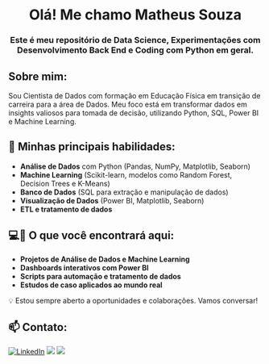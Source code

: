 <h1 align="center">Olá! Me chamo Matheus Souza </h1>
<h3 align="center">Este é meu repositório de Data Science, Experimentações com Desenvolvimento Back End e Coding com Python em geral.</h3>

<h2 align="left">Sobre mim:</h2>
Sou Cientista de Dados com formação em Educação Física em transição de carreira para a área de Dados. Meu foco está em transformar dados em insights valiosos para tomada de decisão, utilizando Python, SQL, Power BI e Machine Learning.

## 🚀 Minhas principais habilidades:
- **Análise de Dados** com Python (Pandas, NumPy, Matplotlib, Seaborn)
- **Machine Learning** (Scikit-learn, modelos como Random Forest, Decision Trees e K-Means)
- **Banco de Dados** (SQL para extração e manipulação de dados)
- **Visualização de Dados** (Power BI, Matplotlib, Seaborn)
- **ETL e tratamento de dados**


## 💻📂 O que você encontrará aqui:
- **Projetos de Análise de Dados e Machine Learning**
- **Dashboards interativos com Power BI**
- **Scripts para automação e tratamento de dados**
- **Estudos de caso aplicados ao mundo real**

💡 Estou sempre aberto a oportunidades e colaborações. Vamos conversar!


<h2 align="left">📫 Contato:</h2>

[![LinkedIn](https://img.shields.io/badge/linkedin-0A66C2?style=for-the-badge&logo=linkedin&logoColor=white)](https://www.linkedin.com/in/matheus-souza2099/)
<a href = "mailto:souzamh01@gmail.com"><img src="https://img.shields.io/badge/Gmail-D14836?style=for-the-badge&logo=gmail&logoColor=white" target="_blank"></a>
<a href="https://api.whatsapp.com/send?l=pt_BR&phone=5524992528668" target="_blank"><img src="https://img.shields.io/badge/WhatsApp-25D366?style=for-the-badge&logo=whatsapp&logoColor=white" target="_blank"></a>
